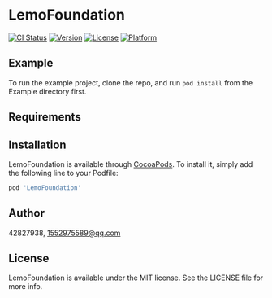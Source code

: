 # LemoFoundation

[![CI Status](https://img.shields.io/travis/42827938/LemoFoundation.svg?style=flat)](https://travis-ci.org/42827938/LemoFoundation)
[![Version](https://img.shields.io/cocoapods/v/LemoFoundation.svg?style=flat)](https://cocoapods.org/pods/LemoFoundation)
[![License](https://img.shields.io/cocoapods/l/LemoFoundation.svg?style=flat)](https://cocoapods.org/pods/LemoFoundation)
[![Platform](https://img.shields.io/cocoapods/p/LemoFoundation.svg?style=flat)](https://cocoapods.org/pods/LemoFoundation)

## Example

To run the example project, clone the repo, and run `pod install` from the Example directory first.

## Requirements

## Installation

LemoFoundation is available through [CocoaPods](https://cocoapods.org). To install
it, simply add the following line to your Podfile:

```ruby
pod 'LemoFoundation'
```

## Author

42827938, 1552975589@qq.com

## License

LemoFoundation is available under the MIT license. See the LICENSE file for more info.
